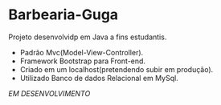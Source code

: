 # Barbearia-Guga

Projeto desenvolvidp em Java a fins estudantis.

- Padrão Mvc(Model-View-Controller).
- Framework Bootstrap para Front-end.
- Criado em um localhost(pretendendo subir em produção).
- Utilizado Banco de dados Relacional em MySql.

*EM DESENVOLVIMENTO*
